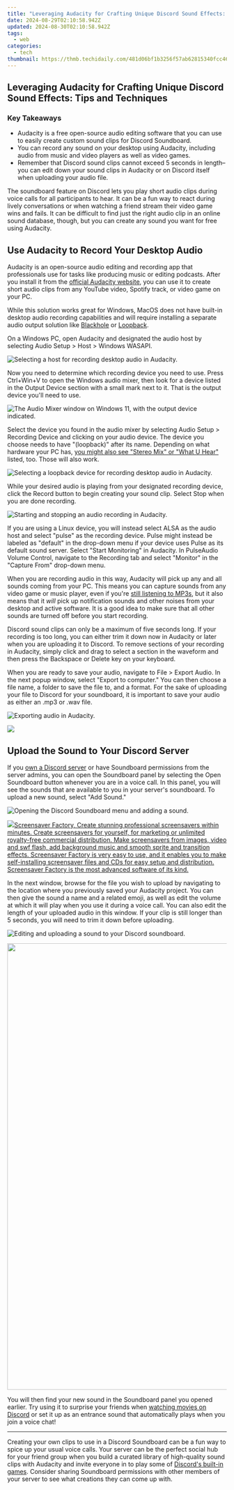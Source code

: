 ```yaml
---
title: "Leveraging Audacity for Crafting Unique Discord Sound Effects: Tips and Techniques"
date: 2024-08-29T02:10:58.942Z
updated: 2024-08-30T02:10:58.942Z
tags:
  - web
categories:
  - tech
thumbnail: https://thmb.techidaily.com/481d06bf1b3256f57ab62815340fcc460dfe18ec5f4531d4ca28b88dc8e90d86.jpg
---
```


## Leveraging Audacity for Crafting Unique Discord Sound Effects: Tips and Techniques

### Key Takeaways

* Audacity is a free open-source audio editing software that you can use to easily create custom sound clips for Discord Soundboard.
* You can record any sound on your desktop using Audacity, including audio from music and video players as well as video games.
* Remember that Discord sound clips cannot exceed 5 seconds in length–you can edit down your sound clips in Audacity or on Discord itself when uploading your audio file.

 The soundboard feature on Discord lets you play short audio clips during voice calls for all participants to hear. It can be a fun way to react during lively conversations or when watching a friend stream their video game wins and fails. It can be difficult to find just the right audio clip in an online sound database, though, but you can create any sound you want for free using Audacity.

##  Use Audacity to Record Your Desktop Audio

 Audacity is an open-source audio editing and recording app that professionals use for tasks like producing music or editing podcasts. After you install it from the [official Audacity website](https://www.audacityteam.org/), you can use it to create short audio clips from any YouTube video, Spotify track, or video game on your PC.

 While this solution works great for Windows, MacOS does not have built-in desktop audio recording capabilities and will require installing a separate audio output solution like [Blackhole](https://existential.audio/blackhole/) or [Loopback](https://rogueamoeba.com/loopback/). 

 On a Windows PC, open Audacity and designated the audio host by selecting Audio Setup > Host > Windows WASAPI.

![Selecting a host for recording desktop audio in Audacity.](https://static1.howtogeekimages.com/wordpress/wp-content/uploads/2024/07/selecting-a-host-for-recording-desktop-audio-in-audacity.png) 

 Now you need to determine which recording device you need to use. Press Ctrl+Win+V to open the Windows audio mixer, then look for a device listed in the Output Device section with a small mark next to it. That is the output device you'll need to use. 

![The Audio Mixer window on Windows 11, with the output device indicated.](https://static1.howtogeekimages.com/wordpress/wp-content/uploads/2024/07/audioscreenshot.png) 

 Select the device you found in the audio mixer by selecting Audio Setup > Recording Device and clicking on your audio device. The device you choose needs to have "(loopback)" after its name. Depending on what hardware your PC has, [you might also see "Stereo Mix" or "What U Hear"](https://android-location-track.techidaily.com/in-2024-top-6-appsservices-to-trace-any-samsung-galaxy-a24-location-by-mobile-number-drfone-by-drfone-virtual-android/) listed, too. Those will also work. 

![Selecting a loopback device for recording desktop audio in Audacity.](https://static1.howtogeekimages.com/wordpress/wp-content/uploads/2024/07/selecting-a-loopback-device-for-recording-desktop-audio-in-audacity.png) 

 While your desired audio is playing from your designated recording device, click the Record button to begin creating your sound clip. Select Stop when you are done recording.

![Starting and stopping an audio recording in Audacity.](https://static1.howtogeekimages.com/wordpress/wp-content/uploads/2024/07/starting-and-stopping-an-audio-recording-in-audacity.png) 

 If you are using a Linux device, you will instead select ALSA as the audio host and select "pulse" as the recording device. Pulse might instead be labeled as "default" in the drop-down menu if your device uses Pulse as its default sound server. Select "Start Monitoring" in Audacity. In PulseAudio Volume Control, navigate to the Recording tab and select "Monitor" in the "Capture From" drop-down menu.

 When you are recording audio in this way, Audacity will pick up any and all sounds coming from your PC. This means you can capture sounds from any video game or music player, even if you're [still listening to MP3s](https://extra-hints.techidaily.com/free-fires-sound-alteration-tactics/), but it also means that it _will_ pick up notification sounds and other noises from your desktop and active software. It is a good idea to make sure that all other sounds are turned off before you start recording.

 Discord sound clips can only be a maximum of five seconds long. If your recording is too long, you can either trim it down now in Audacity or later when you are uploading it to Discord. To remove sections of your recording in Audacity, simply click and drag to select a section in the waveform and then press the Backspace or Delete key on your keyboard.

 When you are ready to save your audio, navigate to File > Export Audio. In the next popup window, select "Export to computer." You can then choose a file name, a folder to save the file to, and a format. For the sake of uploading your file to Discord for your soundboard, it is important to save your audio as either an .mp3 or .wav file.

![Exporting audio in Audacity.](https://static1.howtogeekimages.com/wordpress/wp-content/uploads/2024/07/exporting-audio-in-audacity.png) 

<!-- affiliate ads begin -->
<a href="https://estore.winxdvd.com/order/checkout.php?PRODS=12653808&QTY=1&AFFILIATE=108875&CART=1"><img src="https://www.winxdvd.com/affiliate/new-banner/wt-500x500.jpg" border="0"></a>
<!-- affiliate ads end -->
##  Upload the Sound to Your Discord Server

 If you [own a Discord server](https://facebook-clips.techidaily.com/updated-seamless-music-addition-for-social-media-iphoneandroid/) or have Soundboard permissions from the server admins, you can open the Soundboard panel by selecting the Open Soundboard button whenever you are in a voice call. In this panel, you will see the sounds that are available to you in your server's soundboard. To upload a new sound, select "Add Sound."

![Opening the Discord Soundboard menu and adding a sound.](https://static1.howtogeekimages.com/wordpress/wp-content/uploads/2024/07/opening-the-discord-soundboard-menu-and-adding-a-sound.png) 

<!-- affiliate ads begin -->
<a href="https://secure.2checkout.com/order/checkout.php?PRODS=194977&QTY=1&AFFILIATE=108875&CART=1"><img src="https://www.blumentals.net/scrfactory/images/screensaver-software.png" border="0">Screensaver Factory, Create stunning professional screensavers within minutes. Create screensavers for yourself, for marketing or unlimited royalty-free commercial distribution. Make screensavers from images, video and swf flash, add background music and smooth sprite and transition effects. Screensaver Factory is very easy to use, and it enables you to make self-installing screensaver files and CDs for easy setup and distribution. Screensaver Factory is the most advanced software of its kind.</a>
<!-- affiliate ads end -->
 In the next window, browse for the file you wish to upload by navigating to the location where you previously saved your Audacity project. You can then give the sound a name and a related emoji, as well as edit the volume at which it will play when you use it during a voice call. You can also edit the length of your uploaded audio in this window. If your clip is still longer than 5 seconds, you will need to trim it down before uploading.

![Editing and uploading a sound to your Discord soundboard.](https://static1.howtogeekimages.com/wordpress/wp-content/uploads/2024/07/editing-and-uploading-a-sound-to-your-discord-soundboard.png) 

<!-- affiliate ads begin -->
<a href="https://ephamedtechinc.pxf.io/c/5597632/2095385/26400" target="_top" id="2095385"><img src="//a.impactradius-go.com/display-ad/26400-2095385" border="0" alt="" width="1024" height="1024"/></a><img height="0" width="0" src="https://imp.pxf.io/i/5597632/2095385/26400" style="position:absolute;visibility:hidden;" border="0" />
<!-- affiliate ads end -->
 You will then find your new sound in the Soundboard panel you opened earlier. Try using it to surprise your friends when [watching movies on Discord](https://visual-screen-recording.techidaily.com/new-2024-approved-best-online-audio-solutions-2023-guide/) or set it up as an entrance sound that automatically plays when you join a voice chat!

---

 Creating your own clips to use in a Discord Soundboard can be a fun way to spice up your usual voice calls. Your server can be the perfect social hub for your friend group when you build a curated library of high-quality sound clips with Audacity and invite everyone in to play some of [Discord's built-in games](https://win-forum.techidaily.com/navigating-the-world-of-online-interactions-with-facebook-twitter-instagram-youtube/). Consider sharing Soundboard permissions with other members of your server to see what creations they can come up with.

###

<ins class="adsbygoogle"
     style="display:block"
     data-ad-format="autorelaxed"
     data-ad-client="ca-pub-7571918770474297"
     data-ad-slot="1223367746"></ins>



<ins class="adsbygoogle"
     style="display:block"
     data-ad-client="ca-pub-7571918770474297"
     data-ad-slot="8358498916"
     data-ad-format="auto"
     data-full-width-responsive="true"></ins>


